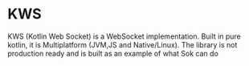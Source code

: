 # KWS
KWS (Kotlin Web Socket) is a WebSocket implementation. Built in pure kotlin, it is Multiplatform (JVM,JS and Native/Linux). The library is not production ready and is built as an example of what Sok can do
